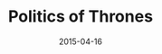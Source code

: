 ---
date:          "2015-04-16"
orig_date:     "2015-04-08"
podcast:       "Imaginary Worlds"
title:         "Politics of Thrones"
summary:       Insightful look at the politics in George R. R. Martin's "Game of Thrones" series and how they parallel our own post-Cold War landscape. The host speaks with Dan Drezner from the Fletcher School of Law and Diplomacy and Tim Westmyer from The Rising Powers Initiative about how Daenerys Targaryen wields her trio of dragons like a nuclear triad, and why King Joffrey was like Kim Jong Un. Struggle for power, what makes a good leader, and what happens to purely (un)-moral characters in a fantasy world that isn't at all black-and-white. Note, this is *generally* spoiler free (aside from the overall plot setup, specific events from later books aren't really covered).
url-audio:     "http://traffic.libsyn.com/imaginaryworlds/Politics_of_Thrones.mp3"
url-web:       "http://www.imaginaryworldspodcast.org/politics-of-thrones.html"
---